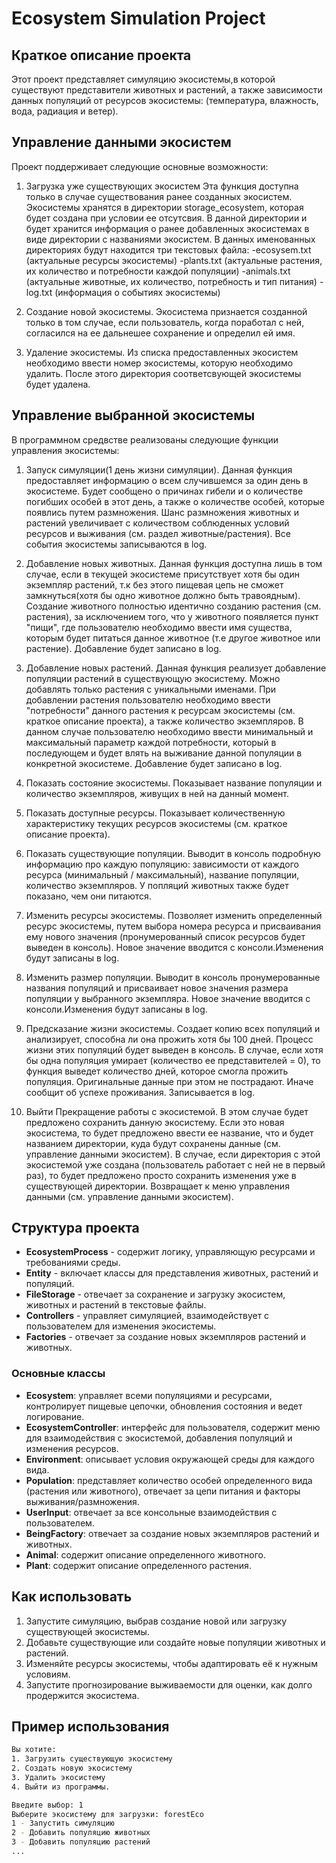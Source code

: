 # Ecosystem Simulation Project

## Краткое описание проекта

Этот проект представляет симуляцию экосистемы,в которой существуют представители животных и растений, а также зависимости данных популяций от ресурсов экосистемы:
 (температура, влажность, вода, радиация и ветер).
 
## Управление данными экосистем


Проект поддерживает следующие основные возможности:
1) Загрузка уже существующих экосистем
Эта функция доступна только в случае существования ранее созданных экосистем. Экосистемы хранятся в директории storage_ecosystem, которая будет создана при условии ее отсутсвия.
В данной директории и будет хранится информация о ранее добавленных экосистемах в виде директории с названиями экосистем. В данных именованных директориях будут находится три текстовых файла:
-ecosysem.txt (актуальные ресурсы экосистемы)
-plants.txt (актуальные растения, их количество и потребности каждой популяции)
-animals.txt (актуальные животные, их количество, потребность и тип питания)
-log.txt (информация о событиях экосистемы)

3) Создание новой экосистемы.
   Экосистема признается созданной только в том случае, если пользователь, когда поработал с ней, согласился на ее дальнешее сохранение и определил ей имя.
     
4) Удаление экосистемы.
   Из списка предоставленных экосистем необходимо ввести номер экосистемы, которую необходимо удалить. После этого директория соответсвующей экосистемы будет удалена.
    

## Управление выбранной экосистемы

В программном средвстве реализованы следующие функции управления экосистемы:

1) Запуск симуляции(1 день жизни симуляции).
   Данная функция предоставляет информацию о всем случившемся за один день в экосистеме. Будет сообщено о причинах гибели и о количестве погибших особей в этот день, а также о количестве особей, которые
   появлись путем размножения. Шанс размножения животных и растений увеличивает с количеством соблюденных условий ресурсов и выживания (см. раздел животные/растения). Все события экосистемы записываются
   в log.

2) Добавление новых животных.
   Данная функция доступна лишь в том случае, если в текущей экосистеме присутствует хотя бы один экземпляр растений, т.к без этого пищевая цепь не сможет замкнуться(хотя бы одно животное должно быть
   травоядным). Создание животного полностью идентично созданию растения (см. растения), за исключением того, что у животного появляется пункт "пищи", где пользователю необходимо ввести имя существа,
   которым будет питаться данное животное (т.е другое животное или растение). Добавление будет записано в log.

3) Добавление новых растений.
   Данная функция реализует добавление популяции растений в существующую экосистему. Можно добавлять только растения с уникальными именами. При добавлении растения пользователю необходимо ввести "потребности"
   данного растения к ресурсам экосистемы (см. краткое описание проекта), а также количество экземпляров. В данном случае пользователю необходимо ввести минимальный и максимальный параметр каждой потребности,
   который в последующем и будет влять на выживание данной популяции в конкретной экосистеме. Добавление будет записано в log.

4) Показать состояние экосистемы.
   Показывает название популяции и количество экземпляров, живущих в ней на данный момент.

5) Показать доступные ресурсы.
   Показывает количественную характеристику текущих ресурсов экосистемы (см. краткое описание проекта).

6) Показать существующие популяции.
   Выводит в консоль подробную информацию про каждую популяцию: зависимости от каждого ресурса (минимальный / максимальный), название популяции, количество экземпляров.
   У попляций животных также будет показано, чем они питаются.

7) Изменить ресурсы экосистемы.
   Позволяет изменить определенный ресурс экосистемы, путем выбора номера ресурса и присваивания ему нового значения (пронумерованный список ресурсов будет выведен в консоль).
   Новое значение вводится с консоли.Изменения будут записаны в log.

8) Изменить размер популяции.
   Выводит в консоль пронумерованные названия популяций и присваивает новое значения размера популяции у выбранного экземпляра.
   Новое значение вводится с консоли.Изменения будут записаны в log.

9) Предсказание жизни экосистемы.
   Создает копию всех популяций и анализирует, способна ли она прожить хотя бы 100 дней. Процесс жизни этих популяций будет выведен в консоль. В случае, если хотя бы одна популяция умирает
   (количество ее представителей = 0), то функция выведет количество дней, которое смогла прожить популяция. Оригинальные данные при этом не пострадают. Иначе сообщит об успехе проживания.
   Записывается в log.

10) Выйти
    Прекращение работы с экосистемой. В этом случае будет предложено сохранить данную экосистему. Если это новая экосистема, то будет предложено ввести ее название, что и будет названием
    директории, куда будут сохранены данные (см. управление данными экосистем). В случае, если директория с этой экосистемой уже создана (пользователь работает с ней не в первый раз), то
    будет предложено просто сохранить изменения уже в существующей директории. Возвращает к меню управления данными (см. управление данными экосистем).

## Структура проекта

- **EcosystemProcess** - содержит логику, управляющую ресурсами и требованиями среды.
- **Entity** - включает классы для представления животных, растений и популяций.
- **FileStorage** - отвечает за сохранение и загрузку экосистем, животных и растений в текстовые файлы.
- **Controllers** - управляет симуляцией, взаимодействует с пользователем для изменения экосистемы.
- **Factories** - отвечает за создание новых экземпляров растений и животных.
  
### Основные классы

- **Ecosystem**: управляет всеми популяциями и ресурсами, контролирует пищевые цепочки, обновления состояния и ведет логирование.
- **EcosystemController**: интерфейс для пользователя, содержит меню для взаимодействия с экосистемой, добавления популяций и изменения ресурсов.
- **Environment**: описывает условия окружающей среды для каждого вида.
- **Population**: представляет количество особей определенного вида (растения или животного), отвечает за цепи питания и факторы выживания/размножения.
- **UserInput**: отвечает за все консольные взаимодействия с пользователем.
- **BeingFactory**: отвечает за создание новых экземпляров растений и животных.
- **Animal**: содержит описание определенного животного.
- **Plant**: содержит описание определенного растения.

## Как использовать

1. Запустите симуляцию, выбрав создание новой или загрузку существующей экосистемы.
2. Добавьте существующие или создайте новые популяции животных и растений.
3. Изменяйте ресурсы экосистемы, чтобы адаптировать её к нужным условиям.
4. Запустите прогнозирование выживаемости для оценки, как долго продержится экосистема.

## Пример использования

```bash
Вы хотите:
1. Загрузить существующую экосистему
2. Создать новую экосистему
3. Удалить экосистему
4. Выйти из программы.

Введите выбор: 1
Выберите экосистему для загрузки: forestEco
1 - Запустить симуляцию
2 - Добавить популяцию животных
3 - Добавить популяцию растений
...
